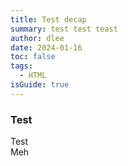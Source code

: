 ```yaml
---
title: Test decap
summary: test test teast
author: dlee
date: 2024-01-16
toc: false
tags:
  - HTML
isGuide: true
---
```

<h3 class="accordion">Test</h3>
<div class="accordion__panel">
 Test
</div>

<div class="callout__tip"><span class="callout__icon"></span><span class="callout__text">Meh</span></div>